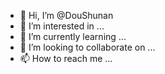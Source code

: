 - 👋 Hi, I’m @DouShunan
- 👀 I’m interested in ...
- 🌱 I’m currently learning ...
- 💞️ I’m looking to collaborate on ...
- 📫 How to reach me ...

<!---
DouShunan/DouShunan is a ✨ special ✨ repository because its `README.md` (this file) appears on your GitHub profile.
You can click the Preview link to take a look at your changes.
--->
